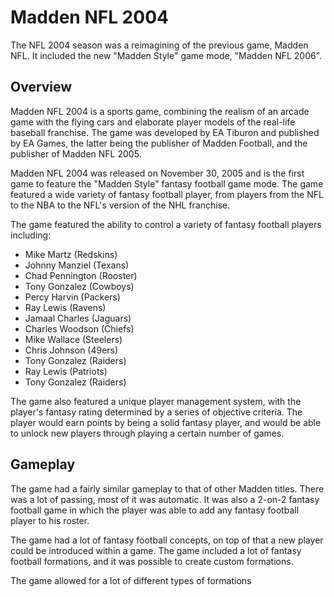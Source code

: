 # Madden NFL 2004

The NFL 2004 season was a reimagining of the previous game, Madden NFL. It included the new "Madden Style" game mode, "Madden NFL 2006".

## Overview

Madden NFL 2004 is a sports game, combining the realism of an arcade game with the flying cars and elaborate player models of the real-life baseball franchise. The game was developed by EA Tiburon and published by EA Games, the latter being the publisher of Madden Football, and the publisher of Madden NFL 2005.

Madden NFL 2004 was released on November 30, 2005 and is the first game to feature the "Madden Style" fantasy football game mode. The game featured a wide variety of fantasy football player, from players from the NFL to the NBA to the NFL's version of the NHL franchise.

The game featured the ability to control a variety of fantasy football players including:

*   Mike Martz (Redskins)
*   Johnny Manziel (Texans)
*   Chad Pennington (Rooster)
*   Tony Gonzalez (Cowboys)
*   Percy Harvin (Packers)
*   Ray Lewis (Ravens)
*   Jamaal Charles (Jaguars)
*   Charles Woodson (Chiefs)
*   Mike Wallace (Steelers)
*   Chris Johnson (49ers)
*   Tony Gonzalez (Raiders)
*   Ray Lewis (Patriots)
*   Tony Gonzalez (Raiders)

The game also featured a unique player management system, with the player's fantasy rating determined by a series of objective criteria. The player would earn points by being a solid fantasy player, and would be able to unlock new players through playing a certain number of games.

## Gameplay

The game had a fairly similar gameplay to that of other Madden titles. There was a lot of passing, most of it was automatic. It was also a 2-on-2 fantasy football game in which the player was able to add any fantasy football player to his roster.

The game had a lot of fantasy football concepts, on top of that a new player could be introduced within a game. The game included a lot of fantasy football formations, and it was possible to create custom formations.

The game allowed for a lot of different types of formations